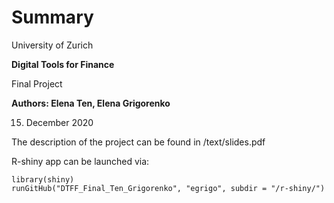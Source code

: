 # Summary
University of Zurich

**Digital Tools for Finance**

Final Project

**Authors: Elena Ten, Elena Grigorenko**

15. December 2020

The description of the project can be found in /text/slides.pdf

R-shiny app can be launched via:

```
library(shiny)
runGitHub("DTFF_Final_Ten_Grigorenko", "egrigo", subdir = "/r-shiny/")
```
